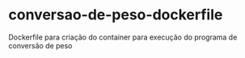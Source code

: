 # conversao-de-peso-dockerfile
Dockerfile para criação do container para execução do programa de conversão de peso
